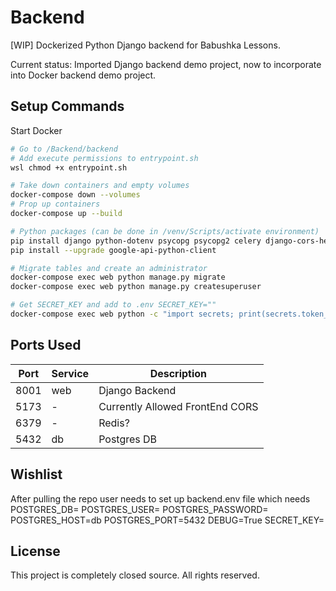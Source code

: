 # Backend

[WIP] Dockerized Python Django backend for Babushka Lessons.

Current status: Imported Django backend demo project, now to incorporate into Docker backend demo project. 

## Setup Commands

Start Docker

```sh
# Go to /Backend/backend
# Add execute permissions to entrypoint.sh
wsl chmod +x entrypoint.sh

# Take down containers and empty volumes
docker-compose down --volumes
# Prop up containers
docker-compose up --build

# Python packages (can be done in /venv/Scripts/activate environment)
pip install django python-dotenv psycopg psycopg2 celery django-cors-headers djangorestframework
pip install --upgrade google-api-python-client

# Migrate tables and create an administrator
docker-compose exec web python manage.py migrate
docker-compose exec web python manage.py createsuperuser

# Get SECRET_KEY and add to .env SECRET_KEY=""
docker-compose exec web python -c "import secrets; print(secrets.token_urlsafe(50))"
```

## Ports Used

| Port | Service | Description |
|------|---------|-------------|
| 8001 | web | Django Backend |
| 5173 | - | Currently Allowed FrontEnd CORS |
| 6379 | - | Redis? |
| 5432 | db | Postgres DB |

## Wishlist

After pulling the repo user needs to set up backend\.env file which needs
POSTGRES_DB=
POSTGRES_USER=
POSTGRES_PASSWORD=
POSTGRES_HOST=db
POSTGRES_PORT=5432
DEBUG=True
SECRET_KEY=

## License

This project is completely closed source. All rights reserved.
